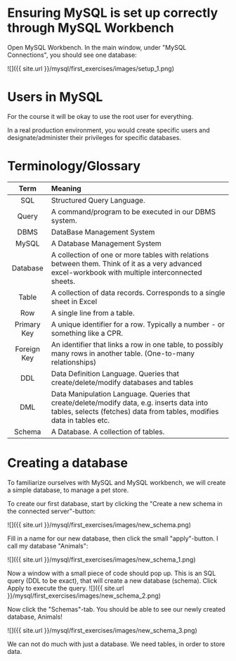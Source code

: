 # Ensuring MySQL is set up correctly through MySQL Workbench

Open MySQL Workbench. In the main window, under "MySQL Connections", you should see one database:

![]({{ site.url }}/mysql/first_exercises/images/setup_1.png)




# Users in MySQL

For the course it will be okay to use the root user for everything.

In a real production environment, you would create specific users and designate/administer their privileges for specific databases.


# Terminology/Glossary

| Term        | Meaning                                                                                                                                                             |
|:-----------:|:--------------------------------------------------------------------------------------------------------------------------------------------------------------------|
| SQL         | Structured Query Language.                                                                                                                                          |
| Query       | A command/program to be executed in our DBMS system.                                                                                                                |
| DBMS        | DataBase Management System                                                                                                                                          |
| MySQL       | A Database Management System                                                                                                                                        |
| Database    | A collection of one or more tables with relations between them. Think of it as a very advanced excel-workbook with multiple interconnected sheets.                  |
| Table       | A collection of data records. Corresponds to a single sheet in Excel                                                                                                |
| Row         | A single line from a table.                                                                                                                                         |
| Primary Key | A unique identifier for a row. Typically a number - or something like a CPR.                                                                                        |
| Foreign Key | An identifier that links a row in one table, to possibly many rows in another table. (One-to-many relationships)                                                    |
| DDL         | Data Definition Language. Queries that create/delete/modify databases and tables                                                                                    |
| DML         | Data Manipulation Language. Queries that create/delete/modify data, e.g. inserts data into tables, selects (fetches) data from tables, modifies data in tables etc. |
| Schema      | A Database. A collection of tables.                                                                                                                                                                    |




# Creating a database

To familiarize ourselves with MySQL and MySQL workbench, we will create a simple database, to manage a pet store.

To create our first database, start by clicking the "Create a new schema in the connected server"-button:

![]({{ site.url }}/mysql/first_exercises/images/new_schema.png)


Fill in a name for our new database, then click the small "apply"-button. I call my database "Animals":

![]({{ site.url }}/mysql/first_exercises/images/new_schema_1.png)

Now a window with a small piece of code should pop up.
This is an SQL query (DDL to be exact), that will create a new database (schema).
Click Apply to execute the query.
![]({{ site.url }}/mysql/first_exercises/images/new_schema_2.png)


Now click the "Schemas"-tab. You should be able to see our newly created database, Animals!

![]({{ site.url }}/mysql/first_exercises/images/new_schema_3.png)


We can not do much with just a database. We need tables, in order to store data.



<!-- 2) Create a new user -->

<!-- Currently, only the root user (administrator) for the entire MySQL program exists. -->
<!-- We will now create a user -->

<!-- Click the one database from the screenshot above. -->


<!-- <\!-- Fill in steps... -\-> -->



<!-- <\!-- # Connecting from Java - Næste uges exercise -\-> -->
